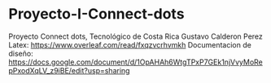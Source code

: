 # Proyecto-I-Connect-dots
Proyecto Connect dots, Tecnológico de Costa Rica
Gustavo Calderon Perez
Latex: https://www.overleaf.com/read/fxqzvcrhvmkh
Documentacion de diseño: https://docs.google.com/document/d/1OpAHAh6WtgTPxP7GEk1njVvyMoRepPxodXqLV_z9iBE/edit?usp=sharing
